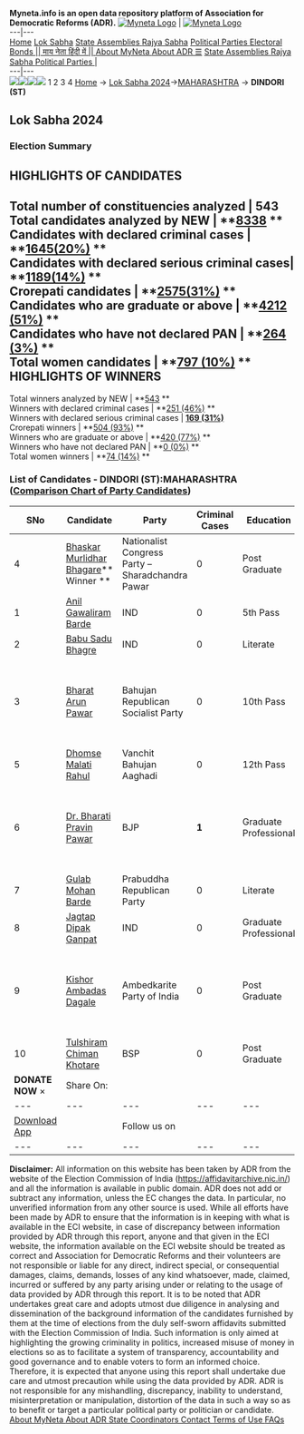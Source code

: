 **Myneta.info is an open data repository platform of Association for Democratic Reforms (ADR).**
[![Myneta Logo](https://www.myneta.info/lib/img/myneta-logo.png)](https://www.myneta.info/) | [![Myneta Logo](https://www.myneta.info/lib/img/adr-logo.png)](https://adrindia.org)  
---|---  
[Home](https://www.myneta.info/) [Lok Sabha](https://www.myneta.info/#ls "Lok Sabha") [ State Assemblies ](https://www.myneta.info/#sa "State Assemblies") [Rajya Sabha](https://www.myneta.info/#rs "Rajya Sabha") [Political Parties ](https://www.myneta.info/party "Political Parties") [ Electoral Bonds ](https://www.myneta.info/electoral_bonds "Electoral Bonds") [ || माय नेता हिंदी में || ](https://translate.google.co.in/translate?prev=hp&hl=en&js=y&u=www.myneta.info&sl=en&tl=hi&history_state0=) [ About MyNeta ](https://adrindia.org/content/about-myneta) [ About ADR ](https://adrindia.org/about-adr/who-we-are) [☰](javascript:void\(0\))
[ State Assemblies ](https://www.myneta.info/#sa "State Assemblies") [ Rajya Sabha ](https://www.myneta.info/#rs "Rajya Sabha") [ Political Parties ](https://www.myneta.info/party "Political Parties")
|   
---|---  
![](https://www.myneta.info/lib/img/banner/banner-1.png)![](https://www.myneta.info/lib/img/banner/banner-2.png)![](https://www.myneta.info/lib/img/banner/banner-3.png)![](https://www.myneta.info/lib/img/banner/banner-4.png)
1  2  3  4 
[Home](https://www.myneta.info/) → [Lok Sabha 2024](https://www.myneta.info/LokSabha2024/)→[MAHARASHTRA](https://www.myneta.info/LokSabha2024/index.php?action=show_constituencies&state_id=21) → **DINDORI (ST)**
### 
## Lok Sabha 2024
###  Election Summary 
HIGHLIGHTS OF CANDIDATES  
---  
Total number of constituencies analyzed |  543   
Total candidates analyzed by NEW | **[8338](https://www.myneta.info/LokSabha2024/index.php?action=summary&subAction=candidates_analyzed&sort=candidate#summary) **  
Candidates with declared criminal cases | **[1645(20%)](https://www.myneta.info/LokSabha2024/index.php?action=summary&subAction=crime&sort=candidate#summary) **  
Candidates with declared serious criminal cases| **[1189(14%)](https://www.myneta.info/LokSabha2024/index.php?action=summary&subAction=serious_crime&sort=candidate#summary) **  
Crorepati candidates | **[2575(31%)](https://www.myneta.info/LokSabha2024/index.php?action=summary&subAction=crorepati&sort=candidate#summary) **  
Candidates who are graduate or above | **[4212 (51%)](https://www.myneta.info/LokSabha2024/index.php?action=summary&subAction=education&sort=candidate#summary) **  
Candidates who have not declared PAN | **[264 (3%)](https://www.myneta.info/LokSabha2024/index.php?action=summary&subAction=without_pan&sort=candidate#summary) **  
Total women candidates | **[797 (10%)](https://www.myneta.info/LokSabha2024/index.php?action=summary&subAction=women_candidate&sort=candidate#summary) **  
HIGHLIGHTS OF WINNERS  
---  
Total winners analyzed by NEW | **[543](https://www.myneta.info/LokSabha2024/index.php?action=summary&subAction=winner_analyzed&sort=candidate#summary) **  
Winners with declared criminal cases | **[251 (46%)](https://www.myneta.info/LokSabha2024/index.php?action=summary&subAction=winner_crime&sort=candidate#summary) **  
Winners with declared serious criminal cases | **[169 (31%)](https://www.myneta.info/LokSabha2024/index.php?action=summary&subAction=winner_serious_crime&sort=candidate#summary)**  
Crorepati winners | **[504 (93%)](https://www.myneta.info/LokSabha2024/index.php?action=summary&subAction=winner_crorepati&sort=candidate#summary) **  
Winners who are graduate or above | **[420 (77%)](https://www.myneta.info/LokSabha2024/index.php?action=summary&subAction=winner_education&sort=candidate#summary) **  
Winners who have not declared PAN | **[0 (0%)](https://www.myneta.info/LokSabha2024/index.php?action=summary&subAction=winner_without_pan&sort=candidate#summary) **  
Total women winners | **[74 (14%)](https://www.myneta.info/LokSabha2024/index.php?action=summary&subAction=winner_women&sort=candidate#summary) **  
### List of Candidates - DINDORI (ST):MAHARASHTRA ([Comparison Chart of Party Candidates](https://www.myneta.info/LokSabha2024/comparisonchart.php?constituency_id=297))
SNo | Candidate| Party| Criminal Cases| Education| Age| Total Assets| Liabilities  
---|---|---|---|---|---|---|---  
4  | [Bhaskar Murlidhar Bhagare](https://www.myneta.info/LokSabha2024/candidate.php?candidate_id=7089)** Winner ** | Nationalist Congress Party – Sharadchandra Pawar | 0 | Post Graduate| 53 | Rs 1,74,50,827 ~ 1 Crore+ | Rs 24,44,380 ~ 24 Lacs+  
1  | [Anil Gawaliram Barde](https://www.myneta.info/LokSabha2024/candidate.php?candidate_id=7343) | IND | 0 | 5th Pass| 37 | Rs 2,30,469 ~ 2 Lacs+ | Rs 2,00,000 ~ 2 Lacs+  
2  | [Babu Sadu Bhagre](https://www.myneta.info/LokSabha2024/candidate.php?candidate_id=7347) | IND | 0 | Literate| 68 | Rs 6,25,350 ~ 6 Lacs+ | Rs 0 ~   
3  | [Bharat Arun Pawar](https://www.myneta.info/LokSabha2024/candidate.php?candidate_id=7242) | Bahujan Republican Socialist Party | 0 | 10th Pass| 32 | ![](https://myneta.info/image_v2.php?myneta_folder=LokSabha2024&candidate_id=7242&col=ta) | ![](https://myneta.info/image_v2.php?myneta_folder=LokSabha2024&candidate_id=7242&col=lia)  
5  | [Dhomse Malati Rahul](https://www.myneta.info/LokSabha2024/candidate.php?candidate_id=7342) | Vanchit Bahujan Aaghadi | 0 | 12th Pass| 29 | Rs 5,31,600 ~ 5 Lacs+ | Rs 1,52,000 ~ 1 Lacs+  
6  | [Dr. Bharati Pravin Pawar](https://www.myneta.info/LokSabha2024/candidate.php?candidate_id=7241) | BJP | **1** | Graduate Professional| 45 | ![](https://myneta.info/image_v2.php?myneta_folder=LokSabha2024&candidate_id=7241&col=ta) | ![](https://myneta.info/image_v2.php?myneta_folder=LokSabha2024&candidate_id=7241&col=lia)  
7  | [Gulab Mohan Barde](https://www.myneta.info/LokSabha2024/candidate.php?candidate_id=7341) | Prabuddha Republican Party | 0 | Literate| 64 | Rs 3,81,000 ~ 3 Lacs+ | Rs 0 ~   
8  | [Jagtap Dipak Ganpat](https://www.myneta.info/LokSabha2024/candidate.php?candidate_id=7337) | IND | 0 | Graduate Professional| 47 | Rs 51,43,551 ~ 51 Lacs+ | Rs 2,43,000 ~ 2 Lacs+  
9  | [Kishor Ambadas Dagale](https://www.myneta.info/LokSabha2024/candidate.php?candidate_id=7339) | Ambedkarite Party of India | 0 | Post Graduate| 42 | ![](https://myneta.info/image_v2.php?myneta_folder=LokSabha2024&candidate_id=7339&col=ta) | ![](https://myneta.info/image_v2.php?myneta_folder=LokSabha2024&candidate_id=7339&col=lia)  
10  | [Tulshiram Chiman Khotare](https://www.myneta.info/LokSabha2024/candidate.php?candidate_id=7344) | BSP | 0 | Post Graduate| 39 | Rs 25,51,809 ~ 25 Lacs+ | Rs 0 ~   
|  **DONATE NOW** × |  Share On:  | [](https://api.whatsapp.com/send?text=https%3A%2F%2Fmyneta.info%2Fpunjab2022%2Findex.php%3Faction%3Dshow_constituencies%26state_id%3D19) | [](https://www.facebook.com/sharer/sharer.php?u=https%3A%2F%2Fmyneta.info%2Fpunjab2022%2Findex.php%3Faction%3Dshow_constituencies%26state_id%3D19) | [](https://twitter.com/share?url=https%3A%2F%2Fmyneta.info%2Fpunjab2022%2Findex.php%3Faction%3Dshow_constituencies%26state_id%3D19)  
---|---|---|---|---  
| [ Download App ](https://play.google.com/store/apps/details?id=com.webrosoft.myneta1&pcampaignid=pcampaignidMKT-Other-global-all-co-prtnr-py-PartBadge-Mar2515-1) | [](https://play.google.com/store/apps/details?id=com.webrosoft.myneta1&pcampaignid=pcampaignidMKT-Other-global-all-co-prtnr-py-PartBadge-Mar2515-1) |  Follow us on  | [](https://www.facebook.com/adrindia.org/) | [](https://twitter.com/adrspeaks) | [](https://groups.google.com/g/national-election-watch?hl=en&pli=1) | [](https://www.instagram.com/adrspeaks/) | [](https://www.youtube.com/user/adrspeaks) | [](https://sharechat.com/profile/adrspeaks)  
---|---|---|---|---|---|---|---|---  
**Disclaimer:** All information on this website has been taken by ADR from the website of the Election Commission of India (https://affidavitarchive.nic.in/) and all the information is available in public domain. ADR does not add or subtract any information, unless the EC changes the data. In particular, no unverified information from any other source is used. While all efforts have been made by ADR to ensure that the information is in keeping with what is available in the ECI website, in case of discrepancy between information provided by ADR through this report, anyone and that given in the ECI website, the information available on the ECI website should be treated as correct and Association for Democratic Reforms and their volunteers are not responsible or liable for any direct, indirect special, or consequential damages, claims, demands, losses of any kind whatsoever, made, claimed, incurred or suffered by any party arising under or relating to the usage of data provided by ADR through this report. It is to be noted that ADR undertakes great care and adopts utmost due diligence in analysing and dissemination of the background information of the candidates furnished by them at the time of elections from the duly self-sworn affidavits submitted with the Election Commission of India. Such information is only aimed at highlighting the growing criminality in politics, increased misuse of money in elections so as to facilitate a system of transparency, accountability and good governance and to enable voters to form an informed choice. Therefore, it is expected that anyone using this report shall undertake due care and utmost precaution while using the data provided by ADR. ADR is not responsible for any mishandling, discrepancy, inability to understand, misinterpretation or manipulation, distortion of the data in such a way so as to benefit or target a particular political party or politician or candidate. 
[ About MyNeta ](https://adrindia.org/content/about-myneta) [ About ADR ](https://adrindia.org/about-adr/who-we-are) [ State Coordinators ](https://adrindia.org/about-adr/state-coordinators) [ Contact ](https://adrindia.org/contact-us) [ Terms of Use ](https://adrindia.org/content/adr-terms-use) [ FAQs ](https://adrindia.org/content/faqs)
